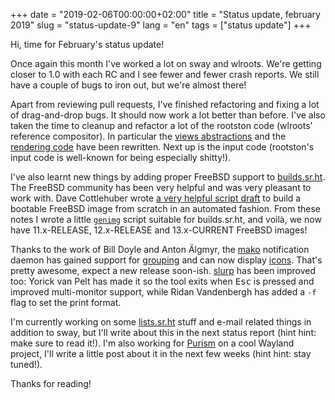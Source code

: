 +++
date = "2019-02-06T00:00:00+02:00"
title = "Status update, february 2019"
slug = "status-update-9"
lang = "en"
tags = ["status update"]
+++

Hi, time for February's status update!

Once again this month I've worked a lot on sway and wlroots. We're getting
closer to 1.0 with each RC and I see fewer and fewer crash reports. We still
have a couple of bugs to iron out, but we're almost there!

Apart from reviewing pull requests, I've finished refactoring and fixing a lot
of drag-and-drop bugs. It should now work a lot better than before. I've also
taken the time to cleanup and refactor a lot of the rootston code (wlroots'
reference compositor). In particular the [views abstractions][rootston-views]
and the [rendering code][rootston-render] have been rewritten. Next up is the
input code (rootston's input code is well-known for being especially shitty!).

I've also learnt new things by adding proper FreeBSD support to [builds.sr.ht].
The FreeBSD community has been very helpful and was very pleasant to work with.
Dave Cottlehuber wrote [a very helpful script draft][freebsd-notes] to build a
bootable FreeBSD image from scratch in an automated fashion. From these notes
I wrote a little [`genimg`][freebsd-genimg] script suitable for builds.sr.ht,
and voilà, we now have 11.x-RELEASE, 12.x-RELEASE and 13.x-CURRENT FreeBSD
images!

Thanks to the work of Bill Doyle and Anton Älgmyr, the [mako] notification daemon
has gained support for [grouping][mako-grouping] and can now display
[icons][mako-icons]. That's pretty awesome, expect a new release soon-ish.
[slurp] has been improved too: Yorick van Pelt has made it so the tool exits
when <kbd>Esc</kbd> is pressed and improved multi-monitor support, while
Ridan Vandenbergh has added a `-f` flag to set the print format.

I'm currently working on some [lists.sr.ht] stuff and e-mail related things in
addition to sway, but I'll write about this in the next status report (hint
hint: make sure to read it!). I'm also working for [Purism] on a cool Wayland
project, I'll write a little post about it in the next few weeks (hint hint:
stay tuned!).

Thanks for reading!

[rootston-views]: https://github.com/swaywm/wlroots/pull/1568
[rootston-render]: https://github.com/swaywm/wlroots/pull/1577
[builds.sr.ht]: https://builds.sr.ht
[freebsd-notes]: https://hackmd.io/s/SJRD7QRNE
[freebsd-genimg]: https://git.sr.ht/~sircmpwn/builds.sr.ht/tree/master/images/freebsd/genimg
[mako]: https://wayland.emersion.fr/mako/
[mako-grouping]: https://github.com/emersion/mako/pull/111
[mako-icons]: https://github.com/emersion/mako/pull/115
[slurp]: https://wayland.emersion.fr/slurp/
[lists.sr.ht]: https://lists.sr.ht
[Purism]: https://puri.sm/
